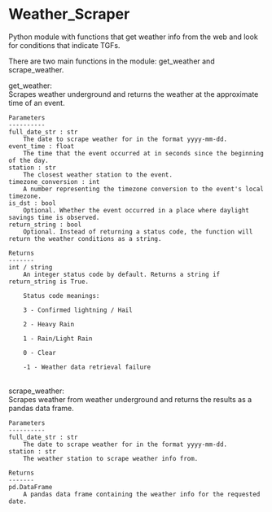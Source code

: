 # Weather_Scraper
Python module with functions that get weather info from the web and look for conditions that indicate TGFs.

There are two main functions in the module: get_weather and scrape_weather.

get_weather: <br />
Scrapes weather underground and returns the weather at the approximate time of an event.

    Parameters
    ----------
    full_date_str : str
        The date to scrape weather for in the format yyyy-mm-dd.
    event_time : float
        The time that the event occurred at in seconds since the beginning of the day.
    station : str
        The closest weather station to the event.
    timezone_conversion : int
        A number representing the timezone conversion to the event's local timezone.
    is_dst : bool
        Optional. Whether the event occurred in a place where daylight savings time is observed.
    return_string : bool
        Optional. Instead of returning a status code, the function will return the weather conditions as a string.

    Returns
    -------
    int / string
        An integer status code by default. Returns a string if return_string is True.

        Status code meanings:

        3 - Confirmed lightning / Hail

        2 - Heavy Rain

        1 - Rain/Light Rain

        0 - Clear

        -1 - Weather data retrieval failure

<br />
scrape_weather: <br />
Scrapes weather from weather underground and returns the results as a pandas data frame.

    Parameters
    ----------
    full_date_str : str
        The date to scrape weather for in the format yyyy-mm-dd.
    station : str
        The weather station to scrape weather info from.

    Returns
    -------
    pd.DataFrame
        A pandas data frame containing the weather info for the requested date.
